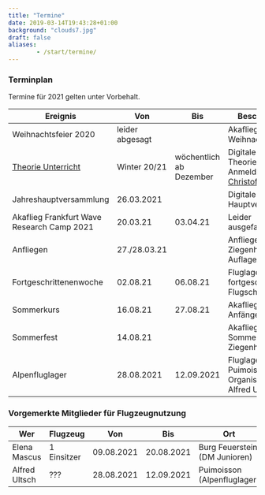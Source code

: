 ```yaml
---
title: "Termine"
date: 2019-03-14T19:43:28+01:00
background: "clouds7.jpg"
draft: false
aliases:
        - /start/termine/
---
```


### Terminplan
Termine für 2021 gelten unter Vorbehalt.

**Ereignis** | **Von** | **Bis** | **Beschreibung**
---- | ---- | ---- | ----
Weihnachtsfeier 2020 | leider abgesagt | | Akaflieg Weihnachtsfeier
[Theorie Unterricht](https://chmaul.de/theory) | Winter 20/21 | wöchentlich ab Dezember | Digitale Theorieschulung, Anmeldung bei [Christof Maul](/kontakt#Ansprechpartner)
Jahreshauptversammlung | 26.03.2021 | | Digitale Hauptversammlung
Akaflieg Frankfurt Wave Research Camp 2021 | 20.03.21 | 03.04.21 | Leider ausgefallen...
Anfliegen | 27./28.03.21 | | Anfliegen in Ziegenhain (unter Auflagen)
Fortgeschrittenenwoche | 02.08.21 | 06.08.21 | Fluglager für fortgeschrittene Flugschüler
Sommerkurs | 16.08.21 | 27.08.21 | Akaflieg-Anfängerkurs
Sommerfest | 14.08.21 | | Akaflieg Sommerfest in Ziegenhain
Alpenfluglager | 28.08.2021 | 12.09.2021 | Fluglager in Puimoisson, Organisation durch Alfred Ultsch

### Vorgemerkte Mitglieder für Flugzeugnutzung

**Wer** | **Flugzeug** | **Von** | **Bis** | **Ort**
---- | ---- | ---- | ---- | ----
Elena Mascus | 1 Einsitzer | 09.08.2021 | 20.08.2021 | Burg Feuerstein (DM Junioren)
Alfred Ultsch | ??? | 28.08.2021 | 12.09.2021 | Puimoisson (Alpenfluglager)
